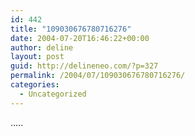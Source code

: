 ```yaml
---
id: 442
title: "109030676780716276"
date: 2004-07-20T16:46:22+00:00
author: deline
layout: post
guid: http://delineneo.com/?p=327
permalink: /2004/07/109030676780716276/
categories:
  - Uncategorized
---
```

&#8230;..
